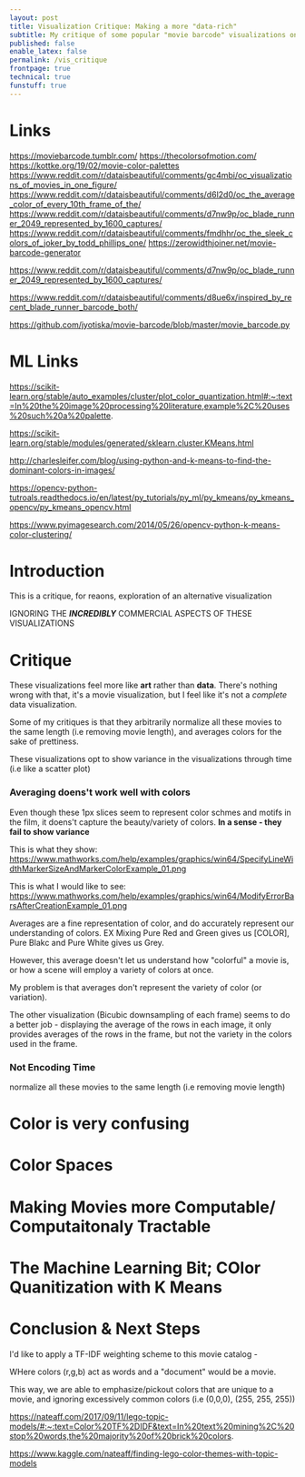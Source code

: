 ```yaml
---
layout: post
title: Visualization Critique: Making a more "data-rich" 
subtitle: My critique of some popular "movie barcode" visualizations on reddit, and some changes I would make
published: false
enable_latex: false
permalink: /vis_critique
frontpage: true
technical: true
funstuff: true
---
```


# Links
https://moviebarcode.tumblr.com/
https://thecolorsofmotion.com/
https://kottke.org/19/02/movie-color-palettes
https://www.reddit.com/r/dataisbeautiful/comments/gc4mbi/oc_visualizations_of_movies_in_one_figure/
https://www.reddit.com/r/dataisbeautiful/comments/d6l2d0/oc_the_average_color_of_every_10th_frame_of_the/
https://www.reddit.com/r/dataisbeautiful/comments/d7nw9p/oc_blade_runner_2049_represented_by_1600_captures/
https://www.reddit.com/r/dataisbeautiful/comments/fmdhhr/oc_the_sleek_colors_of_joker_by_todd_phillips_one/
https://zerowidthjoiner.net/movie-barcode-generator

https://www.reddit.com/r/dataisbeautiful/comments/d7nw9p/oc_blade_runner_2049_represented_by_1600_captures/

https://www.reddit.com/r/dataisbeautiful/comments/d8ue6x/inspired_by_recent_blade_runner_barcode_both/

https://github.com/jyotiska/movie-barcode/blob/master/movie_barcode.py

# ML Links
https://scikit-learn.org/stable/auto_examples/cluster/plot_color_quantization.html#:~:text=In%20the%20image%20processing%20literature,example%2C%20uses%20such%20a%20palette.

https://scikit-learn.org/stable/modules/generated/sklearn.cluster.KMeans.html

http://charlesleifer.com/blog/using-python-and-k-means-to-find-the-dominant-colors-in-images/

https://opencv-python-tutroals.readthedocs.io/en/latest/py_tutorials/py_ml/py_kmeans/py_kmeans_opencv/py_kmeans_opencv.html

https://www.pyimagesearch.com/2014/05/26/opencv-python-k-means-color-clustering/

# Introduction
This is a critique, for reaons, exploration of an alternative visualization 

IGNORING THE ***INCREDIBLY*** COMMERCIAL ASPECTS OF THESE VISUALIZATIONS

# Critique 

These visualizations feel more like **art** rather than **data**. There's nothing wrong with that, it's a movie visualization, but I feel like it's not a *complete* data visualization.


Some of my critiques is that they arbitrarily normalize all these movies to the same length (i.e removing movie length), and averages colors for the sake of prettiness.

These visualizations opt to show variance in the visualizations through time (i.e like a scatter plot) 

### Averaging doens't work well with colors
Even though these 1px slices seem to represent color schmes and motifs in the film, it doens't capture the beauty/variety of colors. **In a sense - they fail to show variance**

This is what they show: https://www.mathworks.com/help/examples/graphics/win64/SpecifyLineWidthMarkerSizeAndMarkerColorExample_01.png


This is what I would like to see: https://www.mathworks.com/help/examples/graphics/win64/ModifyErrorBarsAfterCreationExample_01.png


Averages are a fine representation of color, and do accurately represent our understanding of colors. EX Mixing Pure Red and Green gives us [COLOR], Pure Blakc and Pure White gives us Grey.

However, this average doesn't let us understand how "colorful" a movie is, or how a scene will employ a variety of colors at once.


My problem is that averages don't represent the variety of color (or variation).


The other visualization (Bicubic downsampling of each frame) seems to do a better job - displaying the average of the rows in each image, it only provides averages of the rows in the frame, but not the variety in the colors used in the frame. 



### Not Encoding Time
normalize all these movies to the same length (i.e removing movie length)

# Color is very confusing

# Color Spaces 

# Making Movies more Computable/ Computaitonaly Tractable

# The Machine Learning Bit; COlor Quanitization with K Means

# Conclusion & Next Steps

I'd like to apply a TF-IDF weighting scheme to this movie catalog - 

WHere colors (r,g,b) act as words and a "document" would be a movie. 



This way, we are able to emphasize/pickout colors that are unique to a movie, and ignoring excessively common colors (i.e (0,0,0), (255, 255, 255)) 

https://nateaff.com/2017/09/11/lego-topic-models/#:~:text=Color%20TF%2DIDF&text=In%20text%20mining%2C%20stop%20words,the%20majority%20of%20brick%20colors.

https://www.kaggle.com/nateaff/finding-lego-color-themes-with-topic-models